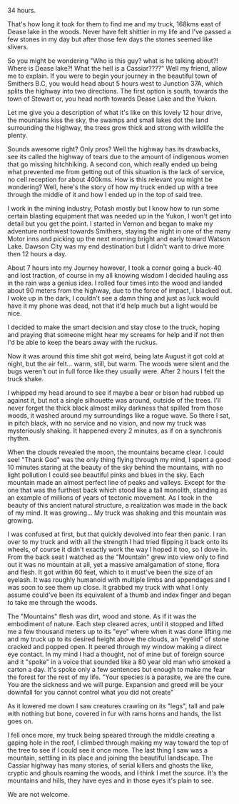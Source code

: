 34 hours.

That's how long it took for them to find me and my truck, 168kms east of Dease lake in the woods. Never have felt shittier in my life and I've passed a few stones in my day but after those few days the stones seemed like slivers.

So you might be wondering "Who is this guy? what is he talking about?! Where is Dease lake?! What the hell is a Cassiar????" Well my friend, allow me to explain. If you were to begin your journey in the beautiful town of Smithers B.C, you would head about 5 hours west to Junction 37A, which splits the highway into two directions. The first option is south, towards the town of Stewart or, you head north towards Dease Lake and the Yukon.

Let me give you a description of what it's like on this lovely 12 hour drive, the mountains kiss the sky, the swamps and small lakes dot the land surrounding the highway, the trees grow thick and strong with wildlife the plenty.

Sounds awesome right? Only pros? Well the highway has its drawbacks, see its called the highway of tears due to the amount of indigenous women that go missing hitchhiking. A second con, which really ended up being what prevented me from getting out of this situation is the lack of service, no cell reception for about 400kms. How is this relevant you might be wondering? Well, here's the story of how my truck ended up with a tree through the middle of it and how I ended up in the top of said tree.

I work in the mining industry, Potash mostly but I know how to run some certain blasting equipment that was needed up in the Yukon, I won't get into detail but you get the point. I started in Vernon and began to make my adventure northwest towards Smithers, staying the night in one of the many Motor inns and picking up the next morning bright and early toward Watson Lake. Dawson City was my end destination but I didn't want to drive more then 12 hours a day. 

About 7 hours into my Journey however, I took a corner going a buck-40 and lost traction, of course in my all knowing wisdom I decided hauling ass in the rain was a genius idea. I rolled four times into the wood and landed about 90 meters from the highway, due to the force of impact, I blacked out. I woke up in the dark, I couldn't see a damn thing and just as luck would have it my phone was dead, not that it'd help much but a light would be nice.

I decided to make the smart decision and stay close to the truck, hoping and praying that someone might hear my screams for help and if not then I'd be able to keep the bears away with the ruckus. 

Now it was around this time shit got weird, being late August it got cold at night, but the air felt... warm, still, but warm. The woods were silent and the bugs weren't out in full force like they usually were. After 2 hours I felt the truck shake.

I whipped my head around to see if maybe a bear or bison had rubbed up against it, but not a single silhouette was around, outside of the trees. I'll never forget the thick black almost milky darkness that spilled from those woods, it washed around my surroundings like a rogue wave. So there I sat, in pitch black, with no service and no vision, and now my truck was mysteriously shaking. It happened every 2 minutes, as if on a synchronis rhythm.

When the clouds revealed the moon, the mountains became clear. I could see! "Thank God" was the only thing flying through my mind, I spent a good 10 minutes staring at the beauty of the sky behind the mountains, with no light pollution I could see beautiful pinks and blues in the sky. Each mountain made an almost perfect line of peaks and valleys. Except for the one that was the furthest back which stood like a tall monolith, standing as an example of millions of years of tectonic movement. As I took in the beauty of this ancient natural structure, a realization was made in the back of my mind. It was growing... My truck was shaking and this mountain was growing.

I was confused at first, but that quickly devolved into fear then panic. I ran over to my truck and with all the strength I had tried flipping it back onto its wheels, of course it didn't exactly work the way I hoped it too, so I dove in. From the back seat I watched as the "Mountain" grew into view only to find out it was no mountain at all, yet a massive amalgamation of stone, flora and flesh. It got within 60 feet, which to it must've been the size of an eyelash. It was roughly humanoid with multiple limbs and appendages and I was soon to see them up close. It grabbed my truck with what I only assume could've been its equivalent of a thumb and index finger and began to take me through the woods. 

The "Mountains" flesh was dirt, wood and stone. As if it was the embodiment of nature. Each step cleared acres, until it stopped and lifted me a few thousand meters up to its "eye" where when it was done lifting me and my truck up to its desired height above the clouds, an "eyelid" of stone cracked and popped open. It peered through my window making a direct eye contact. In my mind I had a thought, not of mine but of foreign source and it "spoke" in a voice that sounded like a 80 year old man who smoked a carton a day. It's spoke only a few sentences but enough to make me fear the forest for the rest of my life. "Your species is a parasite, we are the cure. You are the sickness and we will purge. Expansion and greed will be your downfall for you cannot control what you did not create" 

As it lowered me down I saw creatures crawling on its "legs", tall and pale with nothing but bone, covered in fur with rams horns and hands, the list goes on. 

I fell once more, my truck being speared through the middle creating a gaping hole in the roof, I climbed through making my way toward the top of the tree to see if I could see it once more. The last thing I saw was a mountain, settling in its place and joining the beautiful landscape. The Cassiar highway has many stories, of serial killers and ghosts the like, cryptic and ghouls roaming the woods, and I think I met the source. It's the mountains and hills, they have eyes and in those eyes it's plain to see.

We are not welcome.
